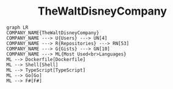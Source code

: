 <h1 align="center">TheWaltDisneyCompany</h1>

```mermaid
graph LR
COMPANY_NAME{TheWaltDisneyCompany}
COMPANY_NAME ---> U{Users} ---> UN[4]
COMPANY_NAME ---> R{Repositories} ---> RN[53]
COMPANY_NAME ---> G{Gists} ---> GN[10]
COMPANY_NAME ---> ML{Most Used<br>Languages}
ML --> Dockerfile[Dockerfile]
ML --> Shell[Shell]
ML --> TypeScript[TypeScript]
ML --> Go[Go]
ML --> F#[F#]
```
